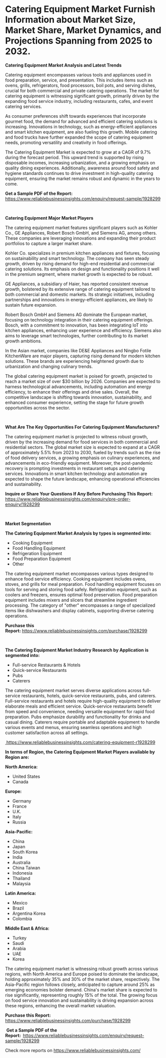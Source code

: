 <p><h1>Catering Equipment Market Furnish Information about Market Size, Market Share, Market Dynamics, and Projections Spanning from 2025 to 2032.</h1></p><p><strong>Catering Equipment Market Analysis and Latest Trends</strong></p>
<p><p>Catering equipment encompasses various tools and appliances used in food preparation, service, and presentation. This includes items such as ovens, grills, refrigerators, food processors, boil pots, and serving dishes, crucial for both commercial and private catering operations. The market for catering equipment is witnessing significant growth, primarily driven by the expanding food service industry, including restaurants, cafes, and event catering services.</p><p>As consumer preferences shift towards experiences that incorporate gourmet food, the demand for advanced and efficient catering solutions is increasing. Innovations in technology, such as energy-efficient appliances and smart kitchen equipment, are also fueling this growth. Mobile catering and food trucks have further expanded the scope of catering equipment needs, promoting versatility and creativity in food offerings.</p><p>The Catering Equipment Market is expected to grow at a CAGR of 9.7% during the forecast period. This upward trend is supported by rising disposable incomes, increasing urbanization, and a growing emphasis on quality dining experiences. Additionally, awareness around food safety and hygiene standards continues to drive investment in high-quality catering equipment, ensuring the market remains robust and dynamic in the years to come.</p></p>
<p><strong>Get a Sample PDF of the Report:&nbsp;</strong> <a href="https://www.reliablebusinessinsights.com/enquiry/request-sample/1928299?utm_campaign=3298&utm_medium=2&utm_source=Github&utm_content=ia&utm_term=10042025&utm_id=catering-equipment">https://www.reliablebusinessinsights.com/enquiry/request-sample/1928299</a></p>
<p>&nbsp;</p>
<p><strong>Catering Equipment Major Market Players</strong></p>
<p><p>The catering equipment market features significant players such as Kohler Co., GE Appliances, Robert Bosch GmbH, and Siemens AG, among others. These companies are leveraging innovations and expanding their product portfolios to capture a larger market share.</p><p>Kohler Co. specializes in premium kitchen appliances and fixtures, focusing on sustainability and smart technology. The company has seen steady growth, driven by rising demand for high-end residential and commercial catering solutions. Its emphasis on design and functionality positions it well in the premium segment, where market growth is expected to be robust.</p><p>GE Appliances, a subsidiary of Haier, has reported consistent revenue growth, bolstered by its extensive range of catering equipment tailored to both commercial and domestic markets. Its strategic initiatives, including partnerships and innovations in energy-efficient appliances, are likely to sustain future expansion.</p><p>Robert Bosch GmbH and Siemens AG dominate the European market, focusing on technology integration in their catering equipment offerings. Bosch, with a commitment to innovation, has been integrating IoT into kitchen appliances, enhancing user experience and efficiency. Siemens also aims to leverage smart technologies, further contributing to its market growth ambitions.</p><p>In the Asian market, companies like DE&E Appliances and Ningbo Fotile KitchenWare are major players, capturing rising demand for modern kitchen solutions. These brands are experiencing heightened growth due to urbanization and changing culinary trends. </p><p>The global catering equipment market is poised for growth, projected to reach a market size of over $30 billion by 2026. Companies are expected to harness technological advancements, including automation and energy efficiency, to enhance their offerings and drive sales. Overall, the competitive landscape is shifting towards innovation, sustainability, and enhanced consumer experience, setting the stage for future growth opportunities across the sector.</p></p>
<p>&nbsp;</p>
<p><strong>What Are The Key Opportunities For Catering Equipment Manufacturers?</strong></p>
<p><p>The catering equipment market is projected to witness robust growth, driven by the increasing demand for food services in both commercial and residential sectors. The global market size is expected to expand at a CAGR of approximately 5.5% from 2023 to 2030, fueled by trends such as the rise of food delivery services, a growing emphasis on culinary experiences, and advancements in eco-friendly equipment. Moreover, the post-pandemic recovery is prompting investments in restaurant setups and catering services. Innovations in smart kitchen technology and automation are expected to shape the future landscape, enhancing operational efficiencies and sustainability.</p></p>
<p><strong>Inquire or Share Your Questions If Any Before Purchasing This Report:</strong> <a href="https://www.reliablebusinessinsights.com/enquiry/pre-order-enquiry/1928299?utm_campaign=3298&utm_medium=2&utm_source=Github&utm_content=ia&utm_term=10042025&utm_id=catering-equipment">https://www.reliablebusinessinsights.com/enquiry/pre-order-enquiry/1928299</a></p>
<p>&nbsp;</p>
<p><strong>Market Segmentation</strong></p>
<p><strong>The Catering Equipment Market Analysis by types is segmented into:</strong></p>
<p><ul><li>Cooking Equipment</li><li>Food Handling Equipment</li><li>Refrigeration Equipment</li><li>Food Preparation Equipment</li><li>Other</li></ul></p>
<p><p>The catering equipment market encompasses various types designed to enhance food service efficiency. Cooking equipment includes ovens, stoves, and grills for meal preparation. Food handling equipment focuses on tools for serving and storing food safely. Refrigeration equipment, such as coolers and freezers, ensures optimal food preservation. Food preparation equipment includes mixers and slicers that streamline ingredient processing. The category of "other" encompasses a range of specialized items like dishwashers and display cabinets, supporting diverse catering operations.</p></p>
<p><strong>Purchase this Report:&nbsp;</strong><a href="https://www.reliablebusinessinsights.com/purchase/1928299?utm_campaign=3298&utm_medium=2&utm_source=Github&utm_content=ia&utm_term=10042025&utm_id=catering-equipment">https://www.reliablebusinessinsights.com/purchase/1928299</a></p>
<p>&nbsp;</p>
<p><strong>The Catering Equipment Market Industry Research by Application is segmented into:</strong></p>
<p><ul><li>Full-service Restaurants & Hotels</li><li>Quick-service Restaurants</li><li>Pubs</li><li>Caterers</li></ul></p>
<p><p>The catering equipment market serves diverse applications across full-service restaurants, hotels, quick-service restaurants, pubs, and caterers. Full-service restaurants and hotels require high-quality equipment to deliver elaborate meals and efficient service. Quick-service restaurants benefit from speed and convenience, needing versatile equipment for rapid food preparation. Pubs emphasize durability and functionality for drinks and casual dining. Caterers require portable and adaptable equipment to handle various events and menus, ensuring seamless operations and high customer satisfaction across all settings.</p></p>
<p><a href="https://www.reliablebusinessinsights.com/catering-equipment-r1928299?utm_campaign=3298&utm_medium=2&utm_source=Github&utm_content=ia&utm_term=10042025&utm_id=catering-equipment">&nbsp;https://www.reliablebusinessinsights.com/catering-equipment-r1928299</a></p>
<p><strong>In terms of Region, the Catering Equipment Market Players available by Region are:</strong></p>
<p>
    <p> <strong> North America: </strong>
        <ul>
            <li>United States</li>
            <li>Canada</li>
        </ul>
        </p> 
    <p> <strong> Europe: </strong>
        <ul>
            <li>Germany</li>
            <li>France</li>
            <li>U.K.</li>
            <li>Italy</li>
            <li>Russia</li>
        </ul>
        </p> 
    <p> <strong> Asia-Pacific: </strong>
        <ul>
            <li>China</li>
            <li>Japan</li>
            <li>South Korea</li>
            <li>India</li>
            <li>Australia</li>
            <li>China Taiwan</li>
            <li>Indonesia</li>
            <li>Thailand</li>
            <li>Malaysia</li>
        </ul>
        </p> 
    <p> <strong> Latin America: </strong>
        <ul>
            <li>Mexico</li>
            <li>Brazil</li>
            <li>Argentina Korea</li>
            <li>Colombia</li>
        </ul>
        </p> 
    <p> <strong> Middle East & Africa: </strong>
        <ul>
            <li>Turkey</li>
            <li>Saudi</li>
            <li>Arabia</li>
            <li>UAE</li>
            <li>Korea</li>
        </ul>
    </p>
    </p>
<p><p>The catering equipment market is witnessing robust growth across various regions, with North America and Europe poised to dominate the landscape, holding approximately 35% and 30% of the market share, respectively. The Asia-Pacific region follows closely, anticipated to capture around 25% as emerging economies bolster demand. China's market share is expected to rise significantly, representing roughly 15% of the total. The growing focus on food service innovation and sustainability is driving expansion across these regions, enhancing the overall market valuation.</p></p>
<p><strong>Purchase this Report: </strong><a href="https://www.reliablebusinessinsights.com/purchase/1928299?utm_campaign=3298&utm_medium=2&utm_source=Github&utm_content=ia&utm_term=10042025&utm_id=catering-equipment">https://www.reliablebusinessinsights.com/purchase/1928299</a></p>
<p>&nbsp;<strong>Get a Sample PDF of the Report:&nbsp;&nbsp;</strong><a href="https://www.reliablebusinessinsights.com/enquiry/request-sample/1928299?utm_campaign=3298&utm_medium=2&utm_source=Github&utm_content=ia&utm_term=10042025&utm_id=catering-equipment">https://www.reliablebusinessinsights.com/enquiry/request-sample/1928299</a></p>
<p><strong></strong></p>
<p>Check more reports on <a href="https://www.reliablebusinessinsights.com/?utm_campaign=3298&utm_medium=2&utm_source=Github&utm_content=ia&utm_term=10042025&utm_id=catering-equipment">https://www.reliablebusinessinsights.com/</a></p>
